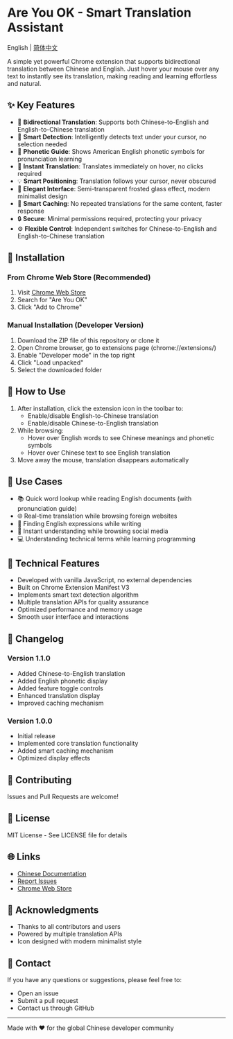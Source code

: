 # Are You OK - Smart Translation Assistant

English | [简体中文](README.md)

A simple yet powerful Chrome extension that supports bidirectional translation between Chinese and English. Just hover your mouse over any text to instantly see its translation, making reading and learning effortless and natural.

## ✨ Key Features

- 🔄 **Bidirectional Translation**: Supports both Chinese-to-English and English-to-Chinese translation
- 🎯 **Smart Detection**: Intelligently detects text under your cursor, no selection needed
- 🎵 **Phonetic Guide**: Shows American English phonetic symbols for pronunciation learning
- 🚀 **Instant Translation**: Translates immediately on hover, no clicks required
- 💡 **Smart Positioning**: Translation follows your cursor, never obscured
- 🎨 **Elegant Interface**: Semi-transparent frosted glass effect, modern minimalist design
- 💾 **Smart Caching**: No repeated translations for the same content, faster response
- 🔒 **Secure**: Minimal permissions required, protecting your privacy
- ⚙️ **Flexible Control**: Independent switches for Chinese-to-English and English-to-Chinese translation

## 🚀 Installation

### From Chrome Web Store (Recommended)

1. Visit [Chrome Web Store](https://chrome.google.com/webstore/category/extensions)
2. Search for "Are You OK"
3. Click "Add to Chrome"

### Manual Installation (Developer Version)

1. Download the ZIP file of this repository or clone it
2. Open Chrome browser, go to extensions page (chrome://extensions/)
3. Enable "Developer mode" in the top right
4. Click "Load unpacked"
5. Select the downloaded folder

## 🎯 How to Use

1. After installation, click the extension icon in the toolbar to:
   - Enable/disable English-to-Chinese translation
   - Enable/disable Chinese-to-English translation
2. While browsing:
   - Hover over English words to see Chinese meanings and phonetic symbols
   - Hover over Chinese text to see English translation
3. Move away the mouse, translation disappears automatically

## 🌟 Use Cases

- 📚 Quick word lookup while reading English documents (with pronunciation guide)
- 🌐 Real-time translation while browsing foreign websites
- 📝 Finding English expressions while writing
- 📱 Instant understanding while browsing social media
- 💻 Understanding technical terms while learning programming

## 🔧 Technical Features

- Developed with vanilla JavaScript, no external dependencies
- Built on Chrome Extension Manifest V3
- Implements smart text detection algorithm
- Multiple translation APIs for quality assurance
- Optimized performance and memory usage
- Smooth user interface and interactions

## 📝 Changelog

### Version 1.1.0
- Added Chinese-to-English translation
- Added English phonetic display
- Added feature toggle controls
- Enhanced translation display
- Improved caching mechanism

### Version 1.0.0
- Initial release
- Implemented core translation functionality
- Added smart caching mechanism
- Optimized display effects

## 🤝 Contributing

Issues and Pull Requests are welcome!

## 📄 License

MIT License - See LICENSE file for details

## 🌐 Links

- [Chinese Documentation](README.md)
- [Report Issues](https://github.com/yourusername/are-you-ok/issues)
- [Chrome Web Store](https://chrome.google.com/webstore/detail/are-you-ok/[your-extension-id])

## 🙏 Acknowledgments

- Thanks to all contributors and users
- Powered by multiple translation APIs
- Icon designed with modern minimalist style

## 📧 Contact

If you have any questions or suggestions, please feel free to:
- Open an issue
- Submit a pull request
- Contact us through GitHub

---

Made with ❤️ for the global Chinese developer community 